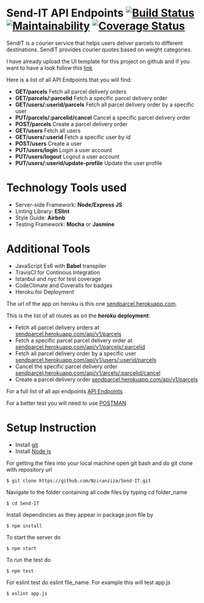# Send-IT API Endpoints [![Build Status](https://travis-ci.org/Nziranziza/Send-IT.svg?branch=master)](https://travis-ci.org/Nziranziza/Send-IT) [![Maintainability](https://api.codeclimate.com/v1/badges/a99a88d28ad37a79dbf6/maintainability)](https://codeclimate.com/github/Nziranziza/Send-IT) [![Coverage Status](https://coveralls.io/repos/github/Nziranziza/Send-IT/badge.svg)](https://coveralls.io/github/Nziranziza/Send-IT)
SendIT is a courier service that helps users deliver parcels to different destinations. SendIT
provides courier quotes based on weight categories.

I have already upload the UI template for this project on github and if you want to have a look follow this [link](https://github.com/Nziranziza/sendit)

Here is a list of all API Endpoints that you will find:
* **GET/parcels** Fetch all parcel delivery orders
* **GET/parcels/:parcelid** Fetch a specific parcel delivery order
* **GET/users/:userid/parcels** Fetch all parcel delivery order by a specific user
* **PUT/parcels/:parcelid/cancel** Cancel a specific parcel delivery order
* **POST/parcels** Create a parcel delivery order
* **GET/users** Fetch all users
* **GET/users/:userid** Fetch a specific user by id
* **POST/users** Create a user
* **PUT/users/login** Login a user account
* **PUT/users/logout** Logout a user account
* **PUT/users/:userid/update-profile** Update the user profile
# Technology Tools used
* Server-side Framework: **Node/Express JS**
* Linting Library: **ESlint**
* Style Guide: **Airbnb**
* Testing Framework: **Mocha** or **Jasmine**

# Additional Tools
* JavaScript Es6 with **Babel** transpiler
* TravisCI for Continous Integration
* Istanbul and nyc for test coverage
* CodeClimate and Coveralls for badges
* Heroku for Deployment

The url of the app on heroku is this one [sendparcel.herokuapp.com](http://sendparcel.herokuapp.com).

This is the list of all routes as on the **heroku deployment**:
* Fetch all parcel delivery orders at [sendparcel.herokuapp.com/api/v1/parcels](http://sendparcel.herokuapp.com/api/v1/parcels)
* Fetch a specific parcel parcel delivery order at [sendparcel.herokuapp.com/api/v1/parcels/:parcelid](http://sendparcel.herokuapp.com/api/v1/parcels/<parcelid>)
* Fetch all parcel delivery order by a specific user [sendparcel.herokuapp.com/api/v1/users/:userid/parcels](http://sendparcel.herokuapp.com/api/v1/users/<userid>/parcels)
* Cancel the specific parcel delivery order [sendparcel.herokuapp.com/api/v1/arcels/:parcelid/cancel](http://sendparcel.herokuapp.com/api/v1/users/<userid>/parcels)
* Create a parcel delivery order [sendparcel.herokuapp.com/api/v1/parcels](http://sendparcel.herokuapp.com/api/v1/parcels)

For a full list of all api endpoints [API Endpoints](http://sendparcel.herokuapp.com/api/v1/)

For a better test you will need to use [POSTMAN](https://www.getpostman.com/)
# Setup Instruction
* Install [git](https://git-scm.com/downloads)
* Install [Node js](https://nodejs.org/en/)

For getting the files into your local machine open git bash and do git clone with repository url

```
$ git clone https://github.com/Nziranziza/Send-IT.git
```
Navigate to the folder containing all code files by typing cd folder_name

```
$ cd Send-IT
```
Install dependincies as they appear in package.json file by

```
$ npm install
```
To start the server do

```
$ npm start
```
To run the test do

```
$ npm test
```
For eslint test do eslint file_name. For example this will test app.js

```
$ eslint app.js
```
